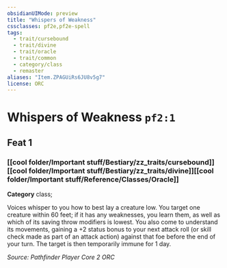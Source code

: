 ```yaml
---
obsidianUIMode: preview
title: "Whispers of Weakness"
cssclasses: pf2e,pf2e-spell
tags:
  - trait/cursebound
  - trait/divine
  - trait/oracle
  - trait/common
  - category/class
  - remaster
aliases: "Item.ZPAGUiRs6JU8v5g7"
license: ORC
---
```

# Whispers of Weakness `pf2:1`
## Feat 1
### [[cool folder/Important stuff/Bestiary/zz_traits/cursebound]][[cool folder/Important stuff/Bestiary/zz_traits/divine]][[cool folder/Important stuff/Reference/Classes/Oracle]]

**Category** class; 




Voices whisper to you how to best lay a creature low. You target one creature within 60 feet; if it has any weaknesses, you learn them, as well as which of its saving throw modifiers is lowest. You also come to understand its movements, gaining a +2 status bonus to your next attack roll (or skill check made as part of an attack action) against that foe before the end of your turn. The target is then temporarily immune for 1 day.

*Source: Pathfinder Player Core 2*
*ORC*